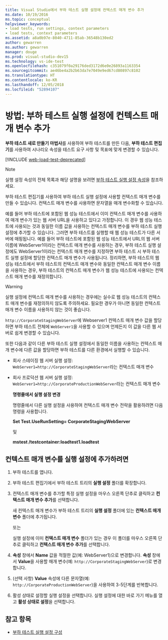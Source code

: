 ```yaml
---
title: Visual Studio에서 부하 테스트 실행 설정에 컨텍스트 매개 변수 추가
ms.date: 10/19/2016
ms.topic: conceptual
helpviewer_keywords:
- load tests, run settings, context parameters
- load tests, context parameters
ms.assetid: a8a0b97e-8040-4711-85ab-36548b130ed2
author: gewarren
ms.author: gewarren
manager: douge
ms.prod: visual-studio-dev15
ms.technology: vs-ide-test
ms.openlocfilehash: c351079f0a29176ded3172d6e0e26893a1163354
ms.sourcegitcommit: ae46be4a2b2b63da7e7049e9ed67cd80897c8102
ms.translationtype: HT
ms.contentlocale: ko-KR
ms.lasthandoff: 12/05/2018
ms.locfileid: "52894107"
---
```

# <a name="how-to-add-context-parameters-to-a-load-test-run-setting"></a>방법: 부하 테스트 실행 설정에 컨텍스트 매개 변수 추가

**부하 테스트 새로 만들기 마법사**를 사용하여 부하 테스트를 만든 다음, **부하 테스트 편집기**를 사용하여 시나리오 속성을 테스트 요구 사항 및 목표에 맞게 변경할 수 있습니다.

[!INCLUDE [web-load-test-deprecated](includes/web-load-test-deprecated.md)]

> [!NOTE]
> 실행 설정 속성의 전체 목록과 해당 설명을 보려면 [부하 테스트 실행 설정 속성](../test/load-test-run-settings-properties.md)을 참조하세요.

부하 테스트 편집기를 사용하여 부하 테스트 실행 설정에 사용할 컨텍스트 매개 변수를 만들 수 있습니다. 컨텍스트 매개 변수를 사용하면 문자열을 매개 변수화할 수 있습니다.

예를 들어 부하 테스트에 포함된 웹 성능 테스트에서 이미 컨텍스트 매개 변수를 사용하여 매개 변수가 있는 웹 서버 URL을 사용하고 있다고 가정합니다. 이 경우 웹 성능 테스트에 사용되는 것과 동일한 이름 값을 사용하는 컨텍스트 매개 변수를 부하 테스트 실행 설정에 추가할 수 있습니다. 그러면 부하 테스트를 실행할 때 웹 성능 테스트가 다른 서버에 매핑됩니다. 예를 들어 부하 테스트에 포함된 웹 성능 테스트에서 URL의 웹 서버 이름에 WebServer1이라는 컨텍스트 매개 변수를 사용하는 경우, 부하 테스트 실행 설정에도 WebServer1이라는 컨텍스트 매개 변수를 지정하면 부하 테스트 시 부하 테스트 실행 설정에 할당한 컨텍스트 매개 변수가 사용됩니다. 정리하면, 부하 테스트의 웹 성능 테스트에서 부하 테스트의 컨텍스트 매개 변수와 동일한 컨텍스트 매개 변수 이름을 사용하는 경우, 부하 테스트의 컨텍스트 매개 변수가 웹 성능 테스트에 사용되는 컨텍스트 매개 변수를 재정의합니다.

> [!WARNING]
> 실행 설정에 컨텍스트 매개 변수를 사용하는 경우에는 실수로 웹 성능 테스트의 컨텍스트 매개 변수를 재정의하지 않도록 주의하세요. 필요한 경우가 아니면 동일한 컨텍스트 매개 변수 이름을 사용하지 않는 것이 좋습니다.

`http://CorporateStagingWebServer`에 Webserver1 컨텍스트 매개 변수 값을 할당하면 부하 테스트 전체에 `WebServer1`을 사용할 수 있으며 언제든지 이 값을 다른 웹 서버로 쉽게 변경할 수 있습니다.

또한 다음과 같이 다른 부하 테스트 실행 설정에서 동일한 이름을 사용하는 컨텍스트 매개 변수에 다른 값을 할당하면 부하 테스트를 다른 환경에서 실행할 수 있습니다.

- 회사 스테이징 웹 서버 실행 설정: `WebServer1=http://CorporateStagingWebServer`라는 컨텍스트 매개 변수

- 회사 프로덕션 웹 서버 실행 설정: `WebServer1=http://CorporateProductionWebServer`라는 컨텍스트 매개 변수

  **명령줄에서 실행 설정 변경**

  명령줄에서 다른 실행 설정을 사용하여 컨텍스트 매개 변수 전략을 활용하려면 다음 명령을 사용합니다.

  **Set Test.UseRunSetting= CorporateStagingWebServer**

  및

  **mstest /testcontainer:loadtest1.loadtest**

## <a name="to-add-a-context-parameter-to-a-run-setting"></a>컨텍스트 매개 변수를 실행 설정에 추가하려면

1.  부하 테스트를 엽니다.

2.  부하 테스트 편집기에서 부하 테스트 트리의 **실행 설정** 폴더를 확장합니다.

3.  컨텍스트 매개 변수를 추가할 특정 실행 설정을 마우스 오른쪽 단추로 클릭하고 **컨텍스트 매개 변수 추가**를 선택합니다.

     새 컨텍스트 매개 변수가 부하 테스트 트리의 **실행 설정** 폴더에 있는 **컨텍스트 매개 변수** 폴더에 추가됩니다.

     또는

     실행 설정에 이미 **컨텍스트 매개 변수** 폴더가 있는 경우 이 폴더를 마우스 오른쪽 단추로 클릭하고 **컨텍스트 매개 변수 추가**를 선택합니다.

4.  **속성** 창에서 **Name** 값을 적절한 값(예: WebServer1)으로 변경합니다. **속성** 창에서 **Value**을 사용할 매개 변수(예: `http://CorporateStagingWebServer`)로 변경합니다.

5.  (선택 사항) **Value** 속성에 다른 문자열(예: `http://CorporateProductionWebServer`)을 사용하여 3-5단계를 반복합니다.

6.  활성 상태로 설정할 실행 설정을 선택합니다. 실행 설정에 대한 바로 가기 메뉴를 열고 **활성 상태로 설정**을 선택합니다.

## <a name="see-also"></a>참고 항목

- [부하 테스트 실행 설정 구성](../test/configure-load-test-run-settings.md)